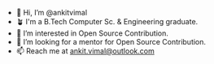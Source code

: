 - 👋 Hi, I’m @ankitvimal
- 🪴 I'm a B.Tech Computer Sc. & Engineering graduate.
- 👀 I’m interested in Open Source Contribution.
- 💞️ I’m looking for a mentor for Open Source Contribution.
- 📫 Reach me at ankit.vimal@outlook.com

<!---
ankitvimal/ankitvimal is a ✨ special ✨ repository because its `README.md` (this file) appears on your GitHub profile.
You can click the Preview link to take a look at your changes.
--->
